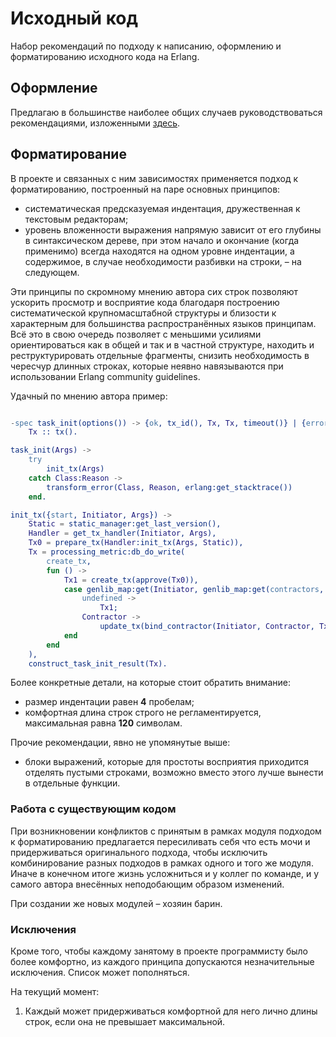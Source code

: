 # Исходный код

Набор рекомендаций по подходу к написанию, оформлению и форматированию исходного кода на Erlang.

## Оформление

Предлагаю в большинстве наиболее общих случаев руководствоваться рекомендациями, изложенными [здесь](https://github.com/inaka/erlang_guidelines).

## Форматирование

В проекте и связанных с ним зависимостях применяется подход к форматированию, построенный на паре основных принципов:

 - систематическая предсказуемая индентация, дружественная к текстовым редакторам;
 - уровень вложенности выражения напрямую зависит от его глубины в синтаксическом дереве, при этом начало и окончание (когда применимо) всегда находятся на одном уровне индентации, а содержимое, в случае необходимости разбивки на строки, – на следующем.

Эти принципы по скромному мнению автора сих строк позволяют ускорить просмотр и восприятие кода благодаря построению систематической крупномасштабной структуры и близости к характерным для большинства распространённых языков принципам. Всё это в свою очередь позволяет с меньшими усилиями ориентироваться как в общей и так и в частной структуре, находить и реструктурировать отдельные фрагменты, снизить необходимость в чересчур длинных строках, которые неявно навязываются при использовании Erlang community guidelines.

Удачный по мнению автора пример:

```erlang

-spec task_init(options()) -> {ok, tx_id(), Tx, Tx, timeout()} | {error, #error_info{}} when
    Tx :: tx().

task_init(Args) ->
    try
        init_tx(Args)
    catch Class:Reason ->
        transform_error(Class, Reason, erlang:get_stacktrace())
    end.

init_tx({start, Initiator, Args}) ->
    Static = static_manager:get_last_version(),
    Handler = get_tx_handler(Initiator, Args),
    Tx0 = prepare_tx(Handler:init_tx(Args, Static)),
    Tx = processing_metric:db_do_write(
        create_tx,
        fun () ->
            Tx1 = create_tx(approve(Tx0)),
            case genlib_map:get(Initiator, genlib_map:get(contractors, Tx1)) of
                undefined ->
                    Tx1;
                Contractor ->
                    update_tx(bind_contractor(Initiator, Contractor, Tx1), Tx1)
            end
        end
    ),
    construct_task_init_result(Tx).

```

Более конкретные детали, на которые стоит обратить внимание:

 - размер индентации равен **4** пробелам;
 - комфортная длина строк строго не регламентируется, максимальная равна **120** символам.

Прочие рекомендации, явно не упомянутые выше:

 - блоки выражений, которые для простоты восприятия приходится отделять пустыми строками, возможно вместо этого лучше вынести в отдельные функции.

### Работа с существующим кодом

При возникновении конфликтов с принятым в рамках модуля подходом к форматированию предлагается пересиливать себя что есть мочи и придерживаться оригинального подхода, чтобы исключить комбинирование разных подходов в рамках одного и того же модуля. Иначе в конечном итоге жизнь усложниться и у коллег по команде, и у самого автора внесённых неподобающим образом изменений.

При создании же новых модулей – хозяин барин.

### Исключения

Кроме того, чтобы каждому занятому в проекте программисту было более комфортно, из каждого принципа допускаются незначительные исключения. Список может пополняться.

На текущий момент:

1. Каждый может придерживаться комфортной для него лично длины строк, если она не превышает максимальной.
